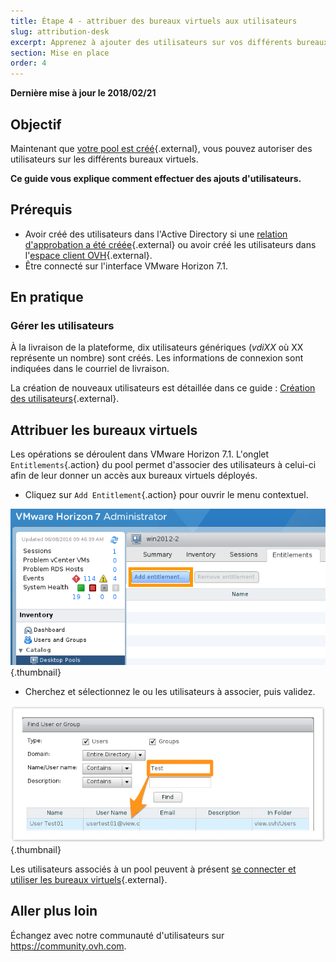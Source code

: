 ```yaml
---
title: Étape 4 - attribuer des bureaux virtuels aux utilisateurs
slug: attribution-desk
excerpt: Apprenez à ajouter des utilisateurs sur vos différents bureaux virtuels
section: Mise en place
order: 4
---
```


**Dernière mise à jour le 2018/02/21**

## Objectif

Maintenant que [votre pool est créé](https://docs.ovh.com/ca/fr/cloud-desktop-infrastructure/howto-create-pool/){.external}, vous pouvez autoriser des utilisateurs sur les différents bureaux virtuels.

**Ce guide vous explique comment effectuer des ajouts d'utilisateurs.**


## Prérequis

- Avoir créé des utilisateurs dans l'Active Directory si une [relation d'approbation a été créée](https://docs.ovh.com/fr/cloud-desktop-infrastructure/approval-ad/){.external} ou avoir créé les utilisateurs dans l'[espace client OVH](https://ca.ovh.com/auth/?action=gotomanager){.external}.
- Être connecté sur l'interface VMware Horizon 7.1.



## En pratique

### Gérer les utilisateurs

À la livraison de la plateforme, dix utilisateurs génériques (*vdiXX* où XX représente un nombre) sont créés. Les informations de connexion sont indiquées dans le courriel de livraison.

La création de nouveaux utilisateurs est détaillée dans ce guide : [Création des utilisateurs](https://docs.ovh.com/fr/cloud-desktop-infrastructure/create-users/){.external}.


## Attribuer les bureaux virtuels

Les opérations se déroulent dans VMware Horizon 7.1. L'onglet `Entitlements`{.action} du pool permet d'associer des utilisateurs à celui-ci afin de leur donner un accès aux bureaux virtuels déployés.

- Cliquez sur `Add Entitlement`{.action} pour ouvrir le menu contextuel.

![Add Entitlement](images/1200.png){.thumbnail}

- Cherchez et sélectionnez le ou les utilisateurs à associer, puis validez.

![Selection de l'utilisateur](images/1201.png){.thumbnail}


Les utilisateurs associés à un pool peuvent à présent [se connecter et utiliser les bureaux virtuels](https://docs.ovh.com/ca/fr/cloud-desktop-infrastructure/connexion-desk/){.external}.


## Aller plus loin

Échangez avec notre communauté d'utilisateurs sur <https://community.ovh.com>.